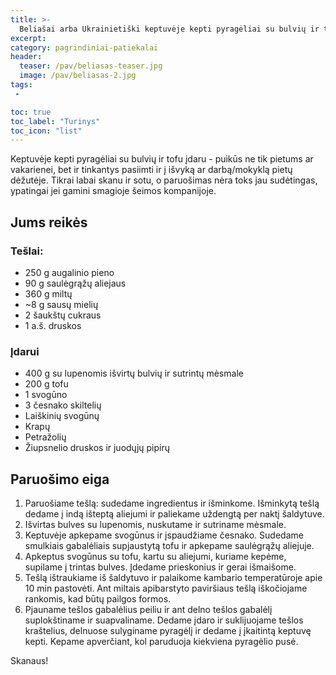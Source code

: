 ```yaml
---
title: >-
  Beliašai arba Ukrainietiški keptuvėje kepti pyragėliai su bulvių ir tofu įdaru
excerpt:
category: pagrindiniai-patiekalai
header:
  teaser: /pav/beliasas-teaser.jpg
  image: /pav/beliasas-2.jpg
tags:
 - 

toc: true
toc_label: "Turinys"
toc_icon: "list"
---
```


Keptuvėje kepti pyragėliai su bulvių ir tofu įdaru - puikūs ne tik pietums ar vakarienei, bet ir tinkantys pasiimti ir į išvyką ar darbą/mokyklą pietų dėžutėje. Tikrai labai skanu ir sotu, o paruošimas nėra toks jau sudėtingas, ypatingai jei gamini smagioje šeimos kompanijoje.

## Jums reikės

### Tešlai:

* 250 g augalinio pieno
* 90 g saulėgrąžų aliejaus
* 360 g miltų
* ~8 g sausų mielių
* 2 šaukštų cukraus
* 1 a.š. druskos

### Įdarui

* 400 g su lupenomis išvirtų bulvių ir sutrintų mėsmale
* 200 g tofu
* 1 svogūno
* 3 česnako skiltelių
* Laiškinių svogūnų
* Krapų
* Petražolių
* Žiupsnelio druskos ir juodųjų pipirų

## Paruošimo eiga

1. Paruošiame tešlą: sudedame ingredientus ir išminkome. Išminkytą tešlą dedame į indą išteptą aliejumi ir paliekame uždengtą per naktį šaldytuve.
2. Išvirtas bulves su lupenomis, nuskutame ir sutriname mėsmale.
3. Keptuvėje apkepame svogūnus ir įspaudžiame česnako. Sudedame smulkiais gabalėliais supjaustytą tofu ir apkepame saulėgrąžų aliejuje.
4. Apkeptus svogūnus su tofu, kartu su aliejumi, kuriame kepėme, supilame į trintas bulves. Įdedame prieskonius ir gerai išmaišome.
5. Tešlą ištraukiame iš šaldytuvo ir palaikome kambario temperatūroje apie 10 min pastovėti. Ant miltais apibarstyto paviršiaus tešlą iškočiojame rankomis, kad būtų pailgos formos.
6. Pjauname tešlos gabalėlius peiliu ir ant delno tešlos gabalėlį suplokštiname ir suapvaliname. Dedame įdaro ir suklijuojame tešlos kraštelius, delnuose sulyginame pyragėlį ir dedame į įkaitintą keptuvę kepti. Kepame apverčiant, kol paruduoja kiekviena pyragėlio pusė.

Skanaus!